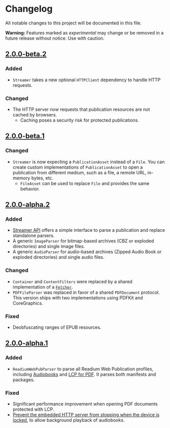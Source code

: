 # Changelog

All notable changes to this project will be documented in this file.

**Warning:** Features marked as *experimental* may change or be removed in a future release without notice. Use with caution.

<!--## [Unreleased]-->

## [2.0.0-beta.2]

### Added

* `Streamer` takes a new optional `HTTPClient` dependency to handle HTTP requests.


### Changed

* The HTTP server now requests that publication resources are not cached by browsers.
  * Caching poses a security risk for protected publications.


## [2.0.0-beta.1]

### Changed

* `Streamer` is now expecting a `PublicationAsset` instead of a `File`. You can create custom implementations of
`PublicationAsset` to open a publication from different medium, such as a file, a remote URL, in-memory bytes, etc.
  * `FileAsset` can be used to replace `File` and provides the same behavior.
  

## [2.0.0-alpha.2]

### Added

* [Streamer API](https://readium.org/architecture/proposals/005-streamer-api) offers a simple interface to parse a publication and replace standalone parsers.
* A generic `ImageParser` for bitmap-based archives (CBZ or exploded directories) and single image files.
* A generic `AudioParser` for audio-based archives (Zipped Audio Book or exploded directories) and single audio files.

### Changed

* `Container` and `ContentFilters` were replaced by a shared implementation of a [`Fetcher`](https://readium.org/architecture/proposals/002-composite-fetcher-api).
* `PDFFileParser` was replaced in favor of a shared `PDFDocument` protocol. This version ships with two implementations using PDFKit and CoreGraphics.

### Fixed

* Deobfuscating ranges of EPUB resources.


## [2.0.0-alpha.1]

### Added

* `ReadiumWebPubParser` to parse all Readium Web Publication profiles, including [Audiobooks](https://readium.org/webpub-manifest/extensions/audiobook.html) and [LCP for PDF](https://readium.org/lcp-specs/notes/lcp-for-pdf.html). It parses both manifests and packages.

### Fixed

* Significant performance improvement when opening PDF documents protected with LCP.
* [Prevent the embedded HTTP server from stopping when the device is locked](https://github.com/readium/r2-streamer-swift/pull/163), to allow background playback of audiobooks.

[unreleased]: https://github.com/readium/r2-streamer-swift/compare/master...HEAD
[2.0.0-alpha.1]: https://github.com/readium/r2-streamer-swift/compare/1.2.5...2.0.0-alpha.1
[2.0.0-alpha.2]: https://github.com/readium/r2-streamer-swift/compare/2.0.0-alpha.1...2.0.0-alpha.2
[2.0.0-beta.1]: https://github.com/readium/r2-streamer-swift/compare/2.0.0-alpha.2...2.0.0-beta.1
[2.0.0-beta.2]: https://github.com/readium/r2-streamer-swift/compare/2.0.0-beta.1...2.0.0-beta.2
